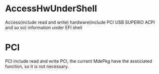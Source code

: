 # AccessHwUnderShell
Access(include read and write) hardware(include PCI USB SUPERIO ACPI and so so) information under EFI shell

# PCI
PCI include read and write PCI, the current MdePkg have the associated function, so it is not necessary.
